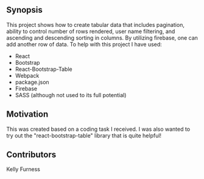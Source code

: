 ## Synopsis

This project shows how to create tabular data that includes pagination, ability to control number of rows rendered, user name filtering, and ascending and descending sorting in columns. By utilizing firebase, one can add another row of data.
To help with this project I have used:
* React
* Bootstrap
* React-Bootstrap-Table
* Webpack
* package.json
* Firebase
* SASS (although not used to its full potential)

## Motivation

This was created based on a coding task I received. I was also wanted to try out the "react-bootstrap-table" library that is quite helpful!

## Contributors

Kelly Furness
